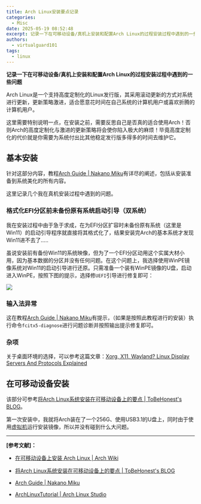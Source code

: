 ```yaml
---
title: Arch Linux安装要点记录
categories:
  - Misc
date: 2025-05-19 08:52:48
excerpt: 记录一下在可移动设备/真机上安装和配置Arch Linux的过程安装过程中遇到的一些问题
authors:
  - virtualguard101
tags:
  - linux
---
```


**记录一下在可移动设备/真机上安装和配置Arch Linux的过程安装过程中遇到的一些问题**

Arch Linux是一个支持高度定制化的Linux发行版，其采用滚动更新的方式对系统进行更新，更新策略激进，适合愿意花时间在自己系统的计算机用户或喜欢折腾的计算机用户。

这里需要特别说明一点，在安装之前，需要反思自己是否真的适合使用Arch！否则Arch的高度定制化与激进的更新策略将会使你陷入极大的麻烦！毕竟高度定制化的代价就是你需要为系统付出比其他稳定发行版多得多的时间去维护它。

<!-- more -->

## 基本安装

针对这部分内容，教程[Arch Guide | Nakano Miku](https://arch.icekylin.online/guide/)有详尽的阐述，包括从安装准备到系统美化的所有内容。

这里记录几个我在真机安装过程中遇到的问题。

### 格式化EFI分区前未备份原有系统启动引导（双系统）

我在安装过程中由于急于求成，在为EFI分区扩容时未备份原有系统（这里是Win11）的启动引导程序就直接将其格式化了，结果安装完Arch的基本系统才发现Win11进不去了.....

虽说安装前有备份Win11的系统映像，但为了一个EFI分区动用这个实属大材小用，因为基本数据的分区并没有任何问题。在这个问题上，我选择使用WinPE镜像系统对Win11的启动引导进行还原。只需准备一个装有WinPE镜像的U盘，启动进入WinPE，按照下图的提示，选择修`UEFI`引导进行修复即可：

![](https://i.imgur.com/8fTXOCP.jpeg)

### 输入法异常

这在教程[Arch Guide | Nakano Miku](https://arch.icekylin.online/guide/)有提示，（如果是按照此教程进行的安装）执行命令`fcitx5-diagnose`进行问题诊断并按照输出提示修复即可。

### 杂项

关于桌面环境的选择，可以参考这篇文章：[Xorg, X11, Wayland? Linux Display Servers And Protocols Explained
](https://linuxiac.com/xorg-x11-wayland-linux-display-servers-and-protocols-explained/)

## 在可移动设备安装

该部分可参考[将Arch Linux系统安装在可移动设备上的要点 | ToBeHonest's BLOG](https://b2og.com/archives/23)。

第一次安装中，我就将Arch装在了一个256G、使用USB3.1的U盘上，同时由于使用[虚拟机](https://arch.icekylin.online/guide/rookie/pre-virt.html)运行安装镜像，所以并没有碰到什么大问题。

---
**[参考文献]：**

- [在可移动设备上安装 Arch Linux | Arch Wiki](https://wiki.archlinuxcn.org/zh-sg/%E5%9C%A8%E5%8F%AF%E7%A7%BB%E5%8A%A8%E8%AE%BE%E5%A4%87%E4%B8%8A%E5%AE%89%E8%A3%85_Arch_Linux)

- [将Arch Linux系统安装在可移动设备上的要点 | ToBeHonest's BLOG](https://b2og.com/archives/23)

- [Arch Guide | Nakano Miku](https://arch.icekylin.online/guide/)

- [ArchLinuxTutorial | Arch Linux Studio](https://archlinuxstudio.github.io/ArchLinuxTutorial/#/)
